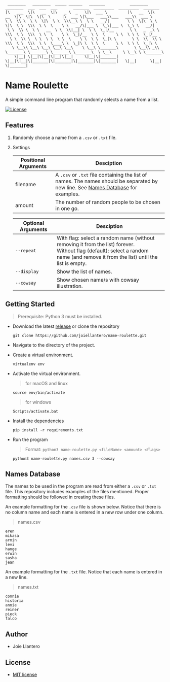 ```text
 ________   ________  _____ ______   _______           ________  ________  ___  ___  ___       _______  _________  _________  _______      
|\   ___  \|\   __  \|\   _ \  _   \|\  ___ \         |\   __  \|\   __  \|\  \|\  \|\  \     |\  ___ \|\___   ___\\___   ___\\  ___ \     
\ \  \\ \  \ \  \|\  \ \  \\\__\ \  \ \   __/|        \ \  \|\  \ \  \|\  \ \  \\\  \ \  \    \ \   __/\|___ \  \_\|___ \  \_\ \   __/|    
 \ \  \\ \  \ \   __  \ \  \\|__| \  \ \  \_|/__       \ \   _  _\ \  \\\  \ \  \\\  \ \  \    \ \  \_|/__  \ \  \     \ \  \ \ \  \_|/__  
  \ \  \\ \  \ \  \ \  \ \  \    \ \  \ \  \_|\ \       \ \  \\  \\ \  \\\  \ \  \\\  \ \  \____\ \  \_|\ \  \ \  \     \ \  \ \ \  \_|\ \ 
   \ \__\\ \__\ \__\ \__\ \__\    \ \__\ \_______\       \ \__\\ _\\ \_______\ \_______\ \_______\ \_______\  \ \__\     \ \__\ \ \_______\
    \|__| \|__|\|__|\|__|\|__|     \|__|\|_______|        \|__|\|__|\|_______|\|_______|\|_______|\|_______|   \|__|      \|__|  \|_______|
```

# Name Roulette

A simple command line program that randomly selects a name from a list.

[![License](http://img.shields.io/:license-mit-blue.svg?style=flat-square)](http://badges.mit-license.org)

## Features

1. Randomly choose a name from a `.csv` or `.txt` file.
2. Settings

    | Positional Arguments        | Desciption     |
    |--------------|----------------|
    | filename     | A `.csv` or `.txt` file containing the list of names. The names should be separated by new line. See [Names Database](#names-database) for examples.|
    | amount       | The number of random people to be chosen in one go.|

    | Optional Arguments        | Desciption     |
    |--------------|----------------|
    | `--repeat`   | With flag: select a random name (without removing it from the list) forever. <br> Without flag (default): select a random name (and remove it from the list) until the list is empty. |
    | `--display`  | Show the list of names. |
    | `--cowsay`  | Show chosen name/s with cowsay illustration. |

## Getting Started

> Prerequisite: Python 3 must be installed.

- Download the latest [release](https://github.com/joiellantero/name-roulette/releases/tag/v.2.1.0) or clone the repository
  
    ```shell
    git clone https://github.com/joiellantero/name-roulette.git
    ```

- Navigate to the directory of the project.
- Create a virtual environment.

    ```shell
    virtualenv env
    ```

- Activate the virtual environment.

    > for macOS and linux

    ```shell
    source env/bin/activate
    ```

    > for windows

    ```shell
    Scripts/activate.bat
    ```

- Install the dependencies

    ```shell
    pip install -r requirements.txt
    ```

- Run the program

    > Format: `python3 name-roulette.py <fileName> <amount> <flags>`

    ```shell
    python3 name-roulette.py names.csv 3 --cowsay
    ```

## Names Database

The names to be used in the program are read from either a `.csv` or `.txt` file. This repository includes examples of the files mentioned. Proper formatting should be followed in creating these files. 

An example formatting for the `.csv` file is shown below. Notice that there is no column name and each name is entered in a new row under one column.

> names.csv

```text
eren
mikasa
armin
levi
hange
erwin
sasha
jean
```

An example formatting for the `.txt` file. Notice that each name is entered in a new line.

> names.txt

```text
connie
historia
annie
reiner
pieck
falco
```

## Author

- Joie Llantero

## License

- [MIT license](http://opensource.org/licenses/mit-license.php)
